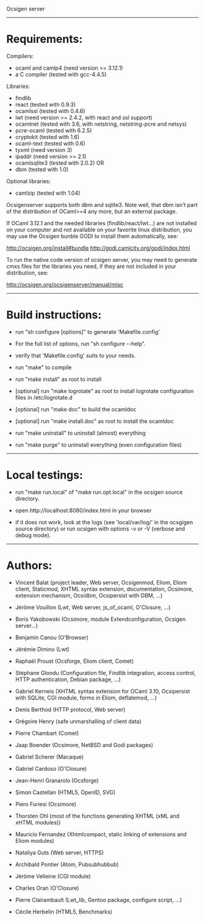 Ocsigen server

------------------------------------------------------------------

Requirements:
=============

Compilers:

 * ocaml and camlp4  (need version >= 3.12.1)
 * a C compiler      (tested with gcc-4.4.5)

Libraries:

 * findlib
 * react             (tested with 0.9.3)
 * ocamlssl          (tested with 0.4.6)
 * lwt               (need version >= 2.4.2, with react and ssl support)
 * ocamlnet          (tested with 3.6, with netstring, netstring-pcre and netsys)
 * pcre-ocaml        (tested with 6.2.5)
 * cryptokit         (tested with 1.6)
 * ocaml-text        (tested with 0.6)
 * tyxml             (need version 3)
 * ipaddr            (need version >= 2.1)
 * ocamlsqlite3      (tested with 2.0.2) OR
 * dbm               (tested with 1.0)


Optional libraries:

 * camlzip           (tested with 1.04)

Ocsigenserver supports both dbm and sqlite3. Note well, that dbm isn't part of
the distribution of OCaml>=4 any more, but an external package.

If OCaml 3.12.1 and the needed libraries (findlib/react/lwt...) are not
installed on your computer and not available on your favorite linux
distribution, you may use the Ocsigen bunble GODI to install them
automatically, see:

  http://ocsigen.org/install#bundle
  http://godi.camlcity.org/godi/index.html

To run the native code version of ocsigen server, you may need to
generate cmxs files for the libraries you need, if they are not
included in your distribution, see:

  http://ocsigen.org/ocsigenserver/manual/misc


------------------------------------------------------------------

Build instructions:
===================

 * run "sh configure [options]" to generate 'Makefile.config'
 - For the full list of options, run "sh configure --help".

 * verify that 'Makefile.config' suits to your needs.

 * run "make" to compile
 * run "make install" as root to install

 * [optional] run "make logrotate" as root to install logrotate
              configuration files in /etc/logrotate.d

 * [optional] run "make doc" to build the ocamldoc
 * [optional] run "make install.doc" as root to install the ocamldoc

 * run "make uninstall" to uninstall (almost) everything

 * run "make purge" to uninstall everything (even configuration files)

------------------------------------------------------------------

Local testings:
===============

 * run "make run.local" of "make run.opt.local"
   in the ocsigen source directory.

 * open http://localhost:8080/index.html in your browser

 * if it does not work, look at the logs (see 'local/var/log/' in the
   ocsgigen source directory) or run ocsigen with options -v or -V
   (verbose and debug mode).

------------------------------------------------------------------

Authors:
========

* Vincent Balat
  (project leader, Web server, Ocsigenmod, Eliom, Eliom client, Staticmod, XHTML syntax extension, documentation, Ocsimore, extension mechanism, Ocsidbm, Ocsipersist with DBM, ...)

* Jérôme Vouillon
 (Lwt, Web server, js_of_ocaml, O'Closure, ...)

* Boris Yakobowski
 (Ocsimore, module Extendconfiguration, Ocsigen server...)

* Benjamin Canou
 (O'Browser)

* Jérémie Dimino
 (Lwt)

* Raphaël Proust
 (Ocsforge, Eliom client, Comet)

* Stéphane Glondu
 (Configuration file, Findlib integration, access control, HTTP authentication, Debian package, ...)

* Gabriel Kerneis
 (XHTML syntax extension for OCaml 3.10, Ocsipersist with SQLite, CGI module, forms in Eliom, deflatemod, ...)

* Denis Berthod
 (HTTP protocol, Web server)

* Grégoire Henry
 (safe unmarshalling of client data)

* Pierre Chambart
 (Comet)

* Jaap Boender
 (Ocsimore, NetBSD and Godi packages)

* Gabriel Scherer
 (Macaque)

* Gabriel Cardoso
 (O'Closure)

* Jean-Henri Granarolo
 (Ocsforge)

* Simon Castellan
 (HTML5, OpenID, SVG)

* Piero Furiesi
 (Ocsimore)

* Thorsten Ohl
 (most of the functions generating XHTML (xML and xHTML modules))

* Mauricio Fernandez
 (Xhtmlcompact, static linking of extensions and Eliom modules)

* Nataliya Guts
 (Web server, HTTPS)

* Archibald Pontier
 (Atom, Pubsubhubbub)

* Jérôme Velleine
 (CGI module)

* Charles Oran
 (O'Closure)

* Pierre Clairambault
 (Lwt_lib, Gentoo package, configure script, ...)

* Cécile Herbelin
  (HTML5, Benchmarks)
